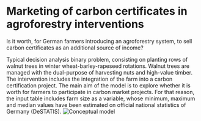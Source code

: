 # Marketing of carbon certificates in agroforestry interventions
Is it worth, for German farmers introducing an agroforestry system, to sell carbon certificates as an additional source of income?

Typical decision analysis binary problem, consisting on planting rows of walnut trees in winter wheat-barley-rapeseed rotations. Walnut trees are managed with the dual-purpose of harvesting nuts and high-value timber. The intervention includes the integration of the farm into a carbon certification project.
The main aim of the model is to explore whether it is worth for farmers to participate in carbon market projects. For that reason, the input table includes farm size as a variable, whose minimum, maximum and median values have been estimated on official national statistics of Germany (DeSTATIS).
![Conceptual model](https://github.com/mjimenezmartinez/carbon_certification/assets/120377999/1c6d4ab4-148f-444f-96b6-381b854816b6)
